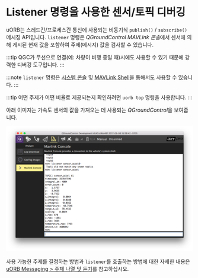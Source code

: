 # Listener 명령을 사용한 센서/토픽 디버깅

uORB는 스레드간/프로세스간 통신에 사용되는 비동기식 `publish()` / `subscribe()` 메시징 API입니다. `listener` 명령은 *QGroundControl MAVLink 콘솔*에서 센서에 의해 게시된 현재 값을 포함하여 주제(메시지) 값을 검사할 수 있습니다.

:::tip QGC가 무선으로 연결(예: 차량이 비행 중일 때)시에도 사용할 수 있기 때문에 강력한 디버깅 도구입니다.
:::

:::note
`listener` 명령은 [시스템 콘솔](../debug/system_console.md) 및 [MAVLink Shell](../debug/mavlink_shell.md)을 통해서도 사용할 수 있습니다.
:::

:::tip
어떤 주제가 어떤 비율로 제공되는지 확인하려면 `uorb top` 명령을 사용합니다.
:::

아래 이미지는 가속도 센서의 값을 가져오는 데 사용되는 *QGroundControl*을 보여줍니다.

![QGC MAVLink 콘솔](../../assets/gcs/qgc_mavlink_console_listener_command.png)

사용 가능한 주제를 결정하는 방법과 `listener`를 호출하는 방법에 대한 자세한 내용은 [uORB Messaging > 주제 나열 및 듣기](../middleware/uorb.md#listing-topics-and-listening-in)를 참고하십시오.

